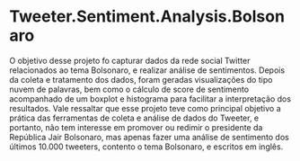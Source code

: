 # Tweeter.Sentiment.Analysis.Bolsonaro
O objetivo desse projeto fo capturar dados da rede social Twitter relacionados ao tema Bolsonaro, e realizar análise de sentimentos. Depois da coleta e tratamento dos dados, foram geradas visualizações do tipo nuvem de palavras, bem como o cálculo de score de sentimento acompanhado de um boxplot e histograma para facilitar a interpretação dos resultados. Vale ressaltar que esse projeto teve como principal objetivo a prática das ferramentas de coleta e análise de dados do Tweeter, e portanto, não tem interesse em promover ou redimir o presidente da República Jair Bolsonaro, mas apenas fazer uma análise de sentimento dos últimos 10.000 tweeters, contento o tema Bolsonaro, e escritos em inglês.
